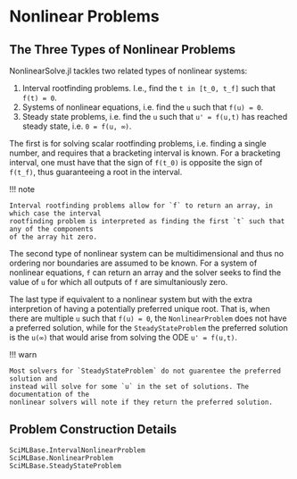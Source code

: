 # Nonlinear Problems

## The Three Types of Nonlinear Problems

NonlinearSolve.jl tackles two related types of nonlinear systems:

1. Interval rootfinding problems. I.e., find the ``t in [t_0, t_f]`` such that `f(t) = 0`.
2. Systems of nonlinear equations, i.e. find the `u` such that `f(u) = 0`.
3. Steady state problems, i.e. find the `u` such that `u' = f(u,t)` has reached steady state,
   i.e. `0 = f(u, ∞)`.

The first is for solving scalar rootfinding problems, i.e. finding a single number, and
requires that a bracketing interval is known. For a bracketing interval, one must have that
the sign of `f(t_0)` is opposite the sign of `f(t_f)`, thus guaranteeing a root in the
interval.

!!! note

    Interval rootfinding problems allow for `f` to return an array, in which case the interval
    rootfinding problem is interpreted as finding the first `t` such that any of the components
    of the array hit zero.

The second type of nonlinear system can be multidimensional and thus no ordering nor
boundaries are assumed to be known. For a system of nonlinear equations, `f` can return
an array and the solver seeks to find the value of `u` for which all outputs of `f` are
simultaniously zero.

The last type if equivalent to a nonlinear system but with the extra interpretion of
having a potentially preferred unique root. That is, when there are multiple `u` such
that `f(u) = 0`, the `NonlinearProblem` does not have a preferred solution, while for the
`SteadyStateProblem` the preferred solution is the `u(∞)` that would arise from solving the
ODE `u' = f(u,t)`.

!!! warn

    Most solvers for `SteadyStateProblem` do not guarentee the preferred solution and
    instead will solve for some `u` in the set of solutions. The documentation of the
    nonlinear solvers will note if they return the preferred solution.

## Problem Construction Details

```@docs
SciMLBase.IntervalNonlinearProblem
SciMLBase.NonlinearProblem
SciMLBase.SteadyStateProblem
```
